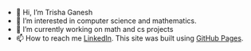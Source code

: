 - 👋 Hi, I’m Trisha Ganesh
- 👀 I’m interested in computer science and mathematics. 
- 🌱 I’m currently working on math and cs projects
- 📫 How to reach me [LinkedIn]([https://www.linkedin.com/in/trishaganesh/]).
This site was built using [GitHub Pages](https://pages.github.com/).

